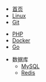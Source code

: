 <!-- docs/_sidebar.md -->

* [首页](/#快速导航)
* [Linux](Linux/Linux.md "Linux笔记")
* [Git](Git/Git.md "Git笔记")
<!-- * [MySQL](MySQL/ "MySQL笔记") -->
* [PHP](PHP/PHP.md "PHP笔记")
* [Docker](Docker/Docker.md "Docker笔记")
* [Go](Go/Go.md "Docker笔记")
<!-- * [Redis](Redis/ "Redis笔记") -->
* 数据库
  * [MySQL](Database/MySQL.md "MySQL笔记")
  * [Redis](Database/Redis.md "Redis笔记")
